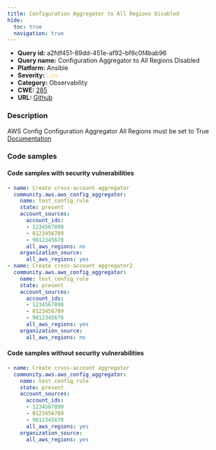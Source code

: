 ```yaml
---
title: Configuration Aggregator to All Regions Disabled
hide:
  toc: true
  navigation: true
---
```


<style>
  .highlight .hll {
    background-color: #ff171742;
  }
  .md-content {
    max-width: 1100px;
    margin: 0 auto;
  }
</style>

-   **Query id:** a2fdf451-89dd-451e-af92-bf6c0f4bab96
-   **Query name:** Configuration Aggregator to All Regions Disabled
-   **Platform:** Ansible
-   **Severity:** <span style="color:#edd57e">Low</span>
-   **Category:** Observability
-   **CWE:** <a href="https://cwe.mitre.org/data/definitions/285.html" onclick="newWindowOpenerSafe(event, 'https://cwe.mitre.org/data/definitions/285.html')">285</a>
-   **URL:** [Github](https://github.com/Checkmarx/kics/tree/master/assets/queries/ansible/aws/config_configuration_aggregator_to_all_regions_disabled)

### Description
AWS Config Configuration Aggregator All Regions must be set to True<br>
[Documentation](https://docs.ansible.com/ansible/latest/collections/community/aws/aws_config_aggregator_module.html#parameter-organization_source)

### Code samples
#### Code samples with security vulnerabilities
```yaml title="Positive test num. 1 - yaml file" hl_lines="24 10"
- name: Create cross-account aggregator
  community.aws.aws_config_aggregator:
    name: test_config_rule
    state: present
    account_sources:
      account_ids:
      - 1234567890
      - 0123456789
      - 9012345678
      all_aws_regions: no
    organization_source:
      all_aws_regions: yes
- name: Create cross-account aggregator2
  community.aws.aws_config_aggregator:
    name: test_config_rule
    state: present
    account_sources:
      account_ids:
      - 1234567890
      - 0123456789
      - 9012345678
      all_aws_regions: yes
    organization_source:
      all_aws_regions: no

```


#### Code samples without security vulnerabilities
```yaml title="Negative test num. 1 - yaml file"
- name: Create cross-account aggregator
  community.aws.aws_config_aggregator:
    name: test_config_rule
    state: present
    account_sources:
      account_ids:
      - 1234567890
      - 0123456789
      - 9012345678
      all_aws_regions: yes
    organization_source:
      all_aws_regions: yes

```
